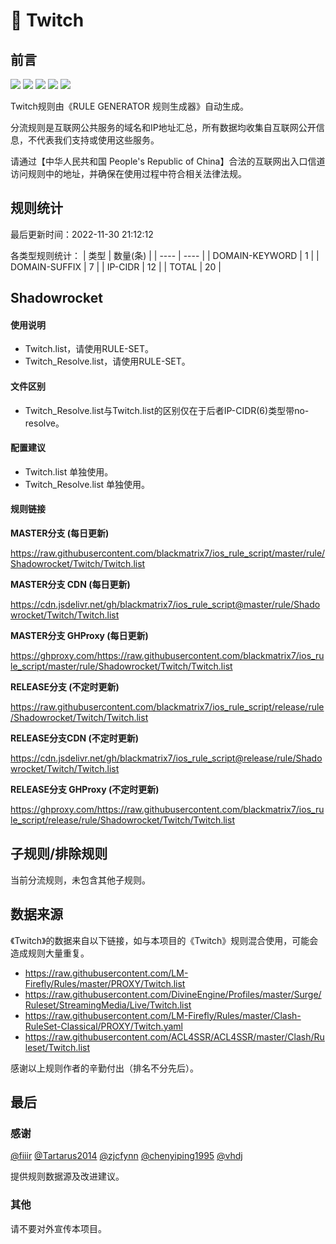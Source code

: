 # 🧸 Twitch

## 前言

![](https://shields.io/badge/-移除重复规则-ff69b4) ![](https://shields.io/badge/-DOMAIN与DOMAIN--SUFFIX合并-green) ![](https://shields.io/badge/-DOMAIN--SUFFIX间合并-critical) ![](https://shields.io/badge/-DOMAIN--SUFFIX与DOMAIN--KEYWORD合并-blue) ![](https://shields.io/badge/-IP--CIDR(6)合并-blueviolet) 

Twitch规则由《RULE GENERATOR 规则生成器》自动生成。

分流规则是互联网公共服务的域名和IP地址汇总，所有数据均收集自互联网公开信息，不代表我们支持或使用这些服务。

请通过【中华人民共和国 People's Republic of China】合法的互联网出入口信道访问规则中的地址，并确保在使用过程中符合相关法律法规。

## 规则统计

最后更新时间：2022-11-30 21:12:12

各类型规则统计：
| 类型 | 数量(条)  | 
| ---- | ----  |
| DOMAIN-KEYWORD | 1  | 
| DOMAIN-SUFFIX | 7  | 
| IP-CIDR | 12  | 
| TOTAL | 20  | 


## Shadowrocket 

#### 使用说明
- Twitch.list，请使用RULE-SET。
- Twitch_Resolve.list，请使用RULE-SET。

#### 文件区别
- Twitch_Resolve.list与Twitch.list的区别仅在于后者IP-CIDR(6)类型带no-resolve。

#### 配置建议
- Twitch.list 单独使用。
- Twitch_Resolve.list 单独使用。

#### 规则链接
**MASTER分支 (每日更新)**

https://raw.githubusercontent.com/blackmatrix7/ios_rule_script/master/rule/Shadowrocket/Twitch/Twitch.list

**MASTER分支 CDN (每日更新)**

https://cdn.jsdelivr.net/gh/blackmatrix7/ios_rule_script@master/rule/Shadowrocket/Twitch/Twitch.list

**MASTER分支 GHProxy (每日更新)**

https://ghproxy.com/https://raw.githubusercontent.com/blackmatrix7/ios_rule_script/master/rule/Shadowrocket/Twitch/Twitch.list

**RELEASE分支 (不定时更新)**

https://raw.githubusercontent.com/blackmatrix7/ios_rule_script/release/rule/Shadowrocket/Twitch/Twitch.list

**RELEASE分支CDN (不定时更新)**

https://cdn.jsdelivr.net/gh/blackmatrix7/ios_rule_script@release/rule/Shadowrocket/Twitch/Twitch.list

**RELEASE分支 GHProxy (不定时更新)**

https://ghproxy.com/https://raw.githubusercontent.com/blackmatrix7/ios_rule_script/release/rule/Shadowrocket/Twitch/Twitch.list

## 子规则/排除规则


当前分流规则，未包含其他子规则。

## 数据来源

《Twitch》的数据来自以下链接，如与本项目的《Twitch》规则混合使用，可能会造成规则大量重复。

- https://raw.githubusercontent.com/LM-Firefly/Rules/master/PROXY/Twitch.list
- https://raw.githubusercontent.com/DivineEngine/Profiles/master/Surge/Ruleset/StreamingMedia/Live/Twitch.list
- https://raw.githubusercontent.com/LM-Firefly/Rules/master/Clash-RuleSet-Classical/PROXY/Twitch.yaml
- https://raw.githubusercontent.com/ACL4SSR/ACL4SSR/master/Clash/Ruleset/Twitch.list


感谢以上规则作者的辛勤付出（排名不分先后）。

## 最后

### 感谢

[@fiiir](https://github.com/fiiir) [@Tartarus2014](https://github.com/Tartarus2014) [@zjcfynn](https://github.com/zjcfynn) [@chenyiping1995](https://github.com/chenyiping1995) [@vhdj](https://github.com/vhdj)

提供规则数据源及改进建议。

### 其他

请不要对外宣传本项目。